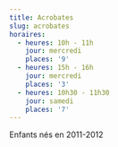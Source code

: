 ```yaml
---
title: Acrobates
slug: acrobates
horaires:
  - heures: 10h - 11h
    jour: mercredi
    places: '9'
  - heures: 15h - 16h
    jour: mercredi
    places: '3'
  - heures: 10h30 - 11h30
    jour: samedi
    places: '7'
---
```

Enfants nés en 2011-2012
